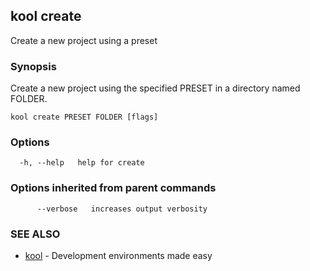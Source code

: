 ## kool create

Create a new project using a preset

### Synopsis

Create a new project using the specified PRESET in a directory named FOLDER.

```
kool create PRESET FOLDER [flags]
```

### Options

```
  -h, --help   help for create
```

### Options inherited from parent commands

```
      --verbose   increases output verbosity
```

### SEE ALSO

* [kool](kool)	 - Development environments made easy

